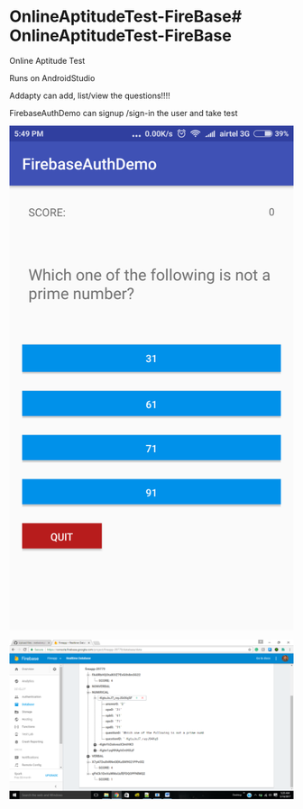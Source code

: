 # OnlineAptitudeTest-FireBase# OnlineAptitudeTest-FireBase

Online Aptitude Test

Runs on AndroidStudio

Addapty can add, list/view the questions!!!!

FirebaseAuthDemo can signup /sign-in the user and take test

![](https://github.com/melwinmpk/OnlineAptitudeTest-FireBase/blob/master/Screenshot/Screenshot_2017-05-14-17-49-07-856_com.mpk.melwin.firebaseauthdemo.png?raw=true)

![](https://github.com/melwinmpk/OnlineAptitudeTest-FireBase/blob/master/Screenshot/Screenshot%20(16).png?raw=true)
